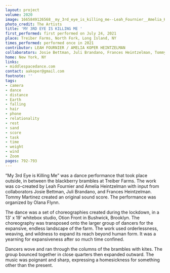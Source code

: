 ```yaml
---
layout: project
volume: 2020
image: 1665849126568__my_3rd_eye_is_killing_me--Leah_Fournier__Amelia_Koper_Heintzelman.png
photo_credit: The Artists
title: 'MY 3RD EYE IS KILLING ME '
first_performed: first performed on July 24, 2021
place: Treiber Farms, North Fork, Long Island, NY
times_performed: performed once in 2021
contributor: LEAH FOURNIER / AMELIA KOPER HEINTZELMAN
collaborators: Josie Bettman, Juli Brandano, Frances Heintzelman, Tommy Martinez
home: New York, NY
links:
- middlespacedance.com
contact: aakoper@gmail.com
footnote: ''
tags:
- camera
- dance
- distance
- Earth
- falling
- hair
- phone
- relationality
- rest
- sand
- score
- task
- time
- weight
- wind
- Zoom
pages: 792-793
---
```


“My 3rd Eye is Killing Me” was a dance performance that took place outside, in between the blackberry brambles at Treiber Farms. The work was co-created by Leah Fournier and Amelia Heintzelman with input from collaborators Josie Bettman, Juli Brandano, and Frances Heintzelman. Tommy Martinez created an original sound score. The performance was organized by Olana Flynn. 

The dance was a set of choreographies created during the lockdown, in a 13’ x 19’ whitebox studio, Otion Front in Bushwick, Brooklyn. The choreography was transposed onto the larger group of dancers for the expansive, endless landscape of the farm. The work used orderlessness, weaving, and wildness to expand its reach beyond human form. It was a yearning for expansiveness after so much time confined. 

Dancers wove and ran through the columns of the brambles with kites. The group bounced together in close quarters then expanded outward. The music was poignant and sharp, expressing a homesickness for something other than the present.
